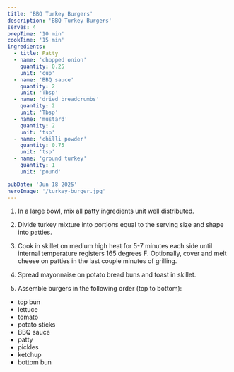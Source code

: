 ```yaml
---
title: 'BBQ Turkey Burgers'
description: 'BBQ Turkey Burgers'
serves: 4
prepTime: '10 min'
cookTime: '15 min'
ingredients:
  - title: Patty
  - name: 'chopped onion'
    quantity: 0.25
    unit: 'cup'
  - name: 'BBQ sauce'
    quantity: 2
    unit: 'Tbsp'
  - name: 'dried breadcrumbs'
    quantity: 2
    unit: 'Tbsp'
  - name: 'mustard'
    quantity: 2
    unit: 'tsp'
  - name: 'chilli powder'
    quantity: 0.75
    unit: 'tsp'
  - name: 'ground turkey'
    quantity: 1
    unit: 'pound'

pubDate: 'Jun 18 2025'
heroImage: '/turkey-burger.jpg'
---
```


1. In a large bowl, mix all patty ingredients unit well distributed.

2. Divide turkey mixture into portions equal to the serving size and shape into patties.

3. Cook in skillet on medium high heat for 5-7 minutes each side until internal temperature registers 165 degrees F. Optionally, cover and melt cheese on patties in the last couple minutes of grilling.

4. Spread mayonnaise on potato bread buns and toast in skillet.

5. Assemble burgers in the following order (top to bottom):

- top bun
- lettuce
- tomato
- potato sticks
- BBQ sauce
- patty
- pickles
- ketchup
- bottom bun
